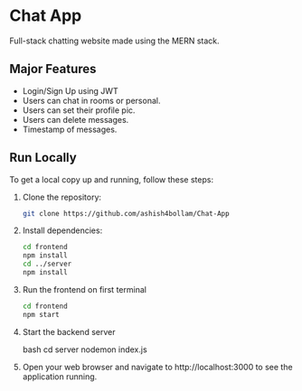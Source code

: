 # Chat App
Full-stack chatting website made using the MERN stack.

## Major Features
- Login/Sign Up using JWT
- Users can chat in rooms or personal.
- Users can set their profile pic.
- Users can delete messages.
- Timestamp of messages.

## Run Locally

To get a local copy up and running, follow these steps:

1. Clone the repository:

   ```bash
   git clone https://github.com/ashish4bollam/Chat-App

2. Install dependencies:

   ``` bash
   cd frontend
   npm install
   cd ../server
   npm install

3. Run the frontend on first terminal

   ```bash
   cd frontend
   npm start

4. Start the backend server

   bash
   cd server
   nodemon index.js

5. Open your web browser and navigate to http://localhost:3000 to see the application running.
